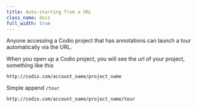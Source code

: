 ```yaml
---
title: Auto-starting from a URL
class_name: docs
full_width: true
---
```


Anyone accessing a Codio project that has annotations can launch a tour automatically via the URL.

When you open up a Codio project, you will see the url of your project, something like this

	http://codio.com/account_name/project_name

Simple append `/tour`

	http://codio.com/account_name/project_name/tour


